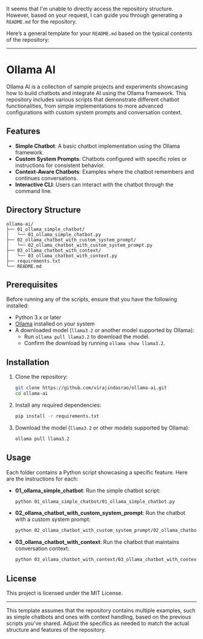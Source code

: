 It seems that I'm unable to directly access the repository structure. However, based on your request, I can guide you through generating a `README.md` for the repository.

Here’s a general template for your `README.md` based on the typical contents of the repository:

---

# Ollama AI

Ollama AI is a collection of sample projects and experiments showcasing how to build chatbots and integrate AI using the Ollama framework. This repository includes various scripts that demonstrate different chatbot functionalities, from simple implementations to more advanced configurations with custom system prompts and conversation context.

## Features

- **Simple Chatbot**: A basic chatbot implementation using the Ollama framework.
- **Custom System Prompts**: Chatbots configured with specific roles or instructions for consistent behavior.
- **Context-Aware Chatbots**: Examples where the chatbot remembers and continues conversations.
- **Interactive CLI**: Users can interact with the chatbot through the command line.

## Directory Structure

```
ollama-ai/
├── 01_ollama_simple_chatbot/
│   └── 01_ollama_simple_chatbot.py
├── 02_ollama_chatbot_with_custom_system_prompt/
│   └── 02_ollama_chatbot_with_custom_system_prompt.py
├── 03_ollama_chatbot_with_context/
│   └── 03_ollama_chatbot_with_context.py
├── requirements.txt
└── README.md
```

## Prerequisites

Before running any of the scripts, ensure that you have the following installed:

- Python 3.x or later
- [Ollama](https://ollama.com/download) installed on your system
- A downloaded model (`llama3.2` or another model supported by Ollama):
  - Run `ollama pull llama3.2` to download the model.
  - Confirm the download by running `ollama show llama3.2`.

## Installation

1. Clone the repository:
   ```bash
   git clone https://github.com/virajindasrao/ollama-ai.git
   cd ollama-ai
   ```

2. Install any required dependencies:
   ```bash
   pip install -r requirements.txt
   ```

3. Download the model (`llama3.2` or other models supported by Ollama):
   ```bash
   ollama pull llama3.2
   ```

## Usage

Each folder contains a Python script showcasing a specific feature. Here are the instructions for each:

- **01_ollama_simple_chatbot**: Run the simple chatbot script:
   ```bash
   python 01_ollama_simple_chatbot/01_ollama_simple_chatbot.py
   ```

- **02_ollama_chatbot_with_custom_system_prompt**: Run the chatbot with a custom system prompt:
   ```bash
   python 02_ollama_chatbot_with_custom_system_prompt/02_ollama_chatbot_with_custom_system_prompt.py
   ```

- **03_ollama_chatbot_with_context**: Run the chatbot that maintains conversation context:
   ```bash
   python 03_ollama_chatbot_with_context/03_ollama_chatbot_with_context.py
   ```

## License

This project is licensed under the MIT License.

---

This template assumes that the repository contains multiple examples, such as simple chatbots and ones with context handling, based on the previous scripts you've shared. Adjust the specifics as needed to match the actual structure and features of the repository.